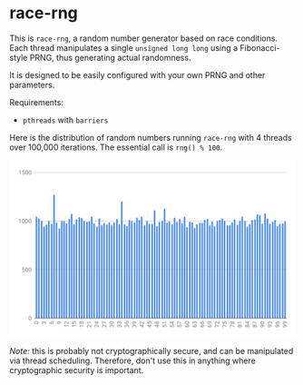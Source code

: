 # race-rng

This is `race-rng`, a random number generator based on race conditions. Each thread manipulates a single `unsigned long long` using a Fibonacci-style PRNG, thus generating actual randomness.

It is designed to be easily configured with your own PRNG and other parameters.

Requirements:
* `pthreads` with `barriers`

Here is the distribution of random numbers running `race-rng` with 4 threads over 100,000 iterations. The essential call is `rng() % 100`.

![alt text](./results.svg "Results for race-rng")

*Note:* this is probably not cryptographically secure, and can be manipulated via thread scheduling. Therefore, don't use this in anything where cryptographic security is important.
